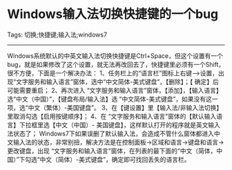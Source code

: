 # Windows输入法切换快捷键的一个bug
Tags: 切换;快捷键;输入法;windows7

------

Windows系统默认的中英文输入法切换快捷键是Ctrl+Space，但这个设置有一个bug，就是如果修改了这个设置，就无法再改回去了，快捷键里必须有一个Shift，很不方便，下面是一个解决办法：    1、任务栏上的“语言栏”图标上右键-->设置，出现“文字服务和输入语言”窗体，选中“中文简体-美式键盘”，【删除】；【 确定】后可能需要重启； 2、再次进入 “文字服务和输入语言”窗体，【添加】，【输入语言】选“中文（中国）”，【键盘布局/输入法】选 “中文简体-美式键盘”，如果没有这一项，选“中文（繁体）-美国键盘”。 3、在【键设置】里【输入法/非输入法切换】里取消勾选【启用按键顺序】； 4、在 “文字服务和输入语言”窗体的【默认输入语言】下拉框里选【中文（中国）- 美国键盘】，这样默认打开的程序就是英文输入法状态了；   Windows7下如果误删了默认输入法，会造成不管什么窗体都进入中文输入法的状态，非常别扭，解决方法是在控制面板->区域和语言->键盘和语言->更改键盘，出现 “文字服务和输入语言”窗体，在列表的最下面的“中文（简体，中国）”下勾选“中文（简体）-美式键盘”，确定即可找回丢失的语言栏。